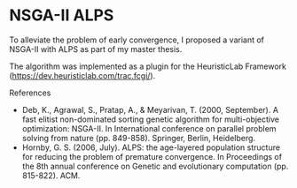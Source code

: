 # NSGA-II ALPS

To alleviate the problem of early convergence, I proposed a variant of NSGA-II with ALPS as part of my master thesis. 

The algorithm was implemented as a plugin for the HeuristicLab Framework (https://dev.heuristiclab.com/trac.fcgi/). 

References
- Deb, K., Agrawal, S., Pratap, A., & Meyarivan, T. (2000, September). A fast elitist non-dominated sorting genetic algorithm for multi-objective optimization: NSGA-II. In International conference on parallel problem solving from nature (pp. 849-858). Springer, Berlin, Heidelberg.
- Hornby, G. S. (2006, July). ALPS: the age-layered population structure for reducing the problem of premature convergence. In Proceedings of the 8th annual conference on Genetic and evolutionary computation (pp. 815-822). ACM.

